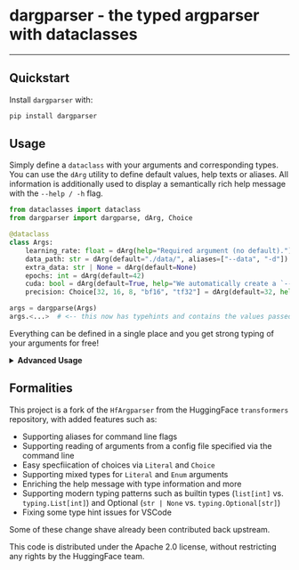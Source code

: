 # dargparser - the typed argparser with dataclasses

---

## Quickstart

Install `dargparser` with:

```sh
pip install dargparser
```

## Usage

Simply define a `dataclass` with your arguments and corresponding types. You can use the `dArg` utility to define default values, help texts or aliases. All information is additionally used to display a semantically rich help message with the `--help / -h` flag.

```python
from dataclasses import dataclass
from dargparser import dargparse, dArg, Choice

@dataclass
class Args:
    learning_rate: float = dArg(help="Required argument (no default).")
    data_path: str = dArg(default="./data/", aliases=["--data", "-d"])
    extra_data: str | None = dArg(default=None)
    epochs: int = dArg(default=42)
    cuda: bool = dArg(default=True, help="We automatically create a `--no_<arg>` flag for bools.")
    precision: Choice[32, 16, 8, "bf16", "tf32"] = dArg(default=32, help="Choices with mixed types are supported.")

args = dargparse(Args)
args.<...>  # <-- this now has typehints and contains the values passed in via the command line
```

Everything can be defined in a single place and you get strong typing of your arguments for free!

<details> 
<summary><b>Advanced Usage</b></summary>
<p>


**List args**
You can easily specify `list` arguments as follows (behavior is similar to `argparse`'s `nargs="+"`). To specifiy default values, use the `default_factory` argument instead of `default`.

```python
@dataclass
class Args:
    required_list: list[int] = dArg(help="Required.")
    empty_default_list: list[int] = dArg(default_factory=list, help="Empty list as default.")
    custom_default_list: list[int] = dArg(default_factory=lambda: [1, 2, 3])
```

**Config files**
We support optionally reading arguments from a config file. By default, we read a config file specified in the CLI via the `"--cfg"` flag. The file is expected to contain lines of single flag-argument pairs, like you would specify them in the command line:
```txt
--argument value
--argument_two 42
--list_argument item1 item2 item3
```

If an argument is present in the config file and also specified via the CLI, we prefer the value in the CLI. 

You can also use a different flag (e.g. `"--config"`) if you like.
```python
from dargparser import dargparse, dArg

@dataclass
class Args:
    lorem_arg: str = dArg(default="ipsum")

args = dargparse(Args, config_flag="--config")
```
**Multiple dataclasses**
To seperate concerns, you can split your arguments into multiple `dataclasses`, e.g. `TrainingArgs`, `ModelArgs`, and `LoggingArgs`.

```python
@dataclass
class TrainingArgs:
    epochs: int = dArg(default=5)
    ...

@dataclass
class ModelArgs:
    model: Choice["roberta-base", "xlm-roberta-base"] = dArg(default="roberta-base")
    ...

@dataclass
class DataArgs:
    data_path: str = dArg(aliases="--data")
    ...

# the arguments parsed from the CLI are now split into the respective variables
training_args, model_args, data_args = dargparse(TrainingArgs, ModelArgs, DataArgs)
```


</details>

## Formalities

This project is a fork of the `HfArgparser` from the HuggingFace `transformers` repository, with added features such as:

- Supporting aliases for command line flags
- Supporting reading of arguments from a config file specified via the command line 
- Easy specfiication of choices via `Literal` and `Choice`
- Supporting mixed types for `Literal` and `Enum` arguments
- Enriching the help message with type information and more
- Supporting modern typing patterns such as builtin types (`list[int]` vs. `typing.List[int]`) and Optional (`str | None` vs. `typing.Optional[str]`)
- Fixing some type hint issues for VSCode

Some of these change shave already been contributed back upstream.

This code is distributed under the Apache 2.0 license, without restricting any rights by the HuggingFace team.


